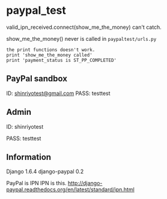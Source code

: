 # paypal_test

valid_ipn_received.connect(show_me_the_money) can't catch.

show_me_the_money() never is called in `paypaltest/urls.py`

```
the print functions doesn't work.
print 'show_me_the_money called'
print 'payment_status is ST_PP_COMPLETED'
```

## PayPal sandbox

ID: shinriyotest@gmail.com
PASS: testtest

## Admin

ID: shinriyotest

PASS: testtest


## Information

Django 1.6.4
django-paypal 0.2

PayPal is IPN
IPN is this.
http://django-paypal.readthedocs.org/en/latest/standard/ipn.html

